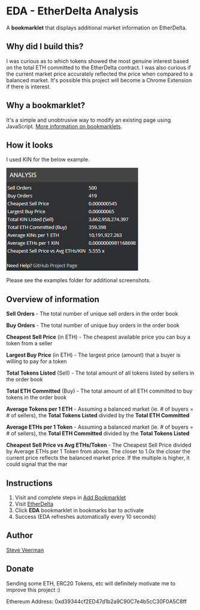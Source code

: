 
# EDA - EtherDelta Analysis
A **bookmarklet** that displays additional market information on EtherDelta.

## Why did I build this?

I was curious as to which tokens showed the most genuine interest based on the total ETH committed to the EtherDelta contract. I was also curious if the current market price accurately reflected the price when compared to a balanced market. It's possible this project will become a Chrome Extension if there is interest.

## Why a bookmarklet?
It's a simple and unobtrusive way to modify an existing page using JavaScript. [More information on bookmarklets](https://en.wikipedia.org/wiki/Bookmarklet).

## How it looks

I used KIN for the below example.

![Analysis](https://github.com/veerman/EtherDeltaAnalysis/blob/master/analysis.png)

Please see the examples folder for additional screenshots.

## Overview of information

**Sell Orders** - The total number of unique sell orders in the order book

**Buy Orders** - The total number of unique buy orders in the order book

**Cheapest Sell Price** (in ETH) - The cheapest available price you can buy a token from a seller

**Largest Buy Price** (in ETH) - The largest price (amount) that a buyer is willing to pay for a token

**Total Tokens Listed** (Sell) - The total amount of all tokens listed by sellers in the order book

**Total ETH Committed** (Buy) - The total amount of all ETH committed to buy tokens in the order book

**Average Tokens per 1 ETH** - Assuming a balanced market (ie. # of buyers = # of sellers), the **Total Tokens Listed** divided by the **Total ETH Committed**

**Average ETHs per 1 Token** - Assuming a balanced market (ie. # of buyers = # of sellers), the **Total ETH Committed** divided by the **Total Tokens Listed**

**Cheapest Sell Price vs Avg ETHs/Token**	- The Cheapest Sell Price divided by Average ETHs per 1 Token from above. The closer to 1.0x the closer the current price reflects the balanced market price. If the multiple is higher, it could signal that the mar

## Instructions
1. Visit and complete steps in [Add Bookmarklet](https://htmlpreview.github.io/?https://raw.githubusercontent.com/veerman/EtherDeltaAnalysis/master/add_bookmarklet.html)
3. Visit [EtherDelta](https://etherdelta.com/)
4. Click **EDA** bookmarklet in bookmarks bar to activate
5. Success (EDA refreshes automatically every 10 seconds)

## Author
[Steve Veerman](http://steve.veerman.ca/)

## Donate
Sending some ETH, ERC20 Tokens, etc will definitely motivate me to improve this project :)

Ethereum Address: 0xd39344cf2ED47d1b2a9C90C7e4b5cC30F0A5C8ff
